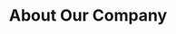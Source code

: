 ---
bg_image: images/featue-bg.jpg
description: this is meta description
draft: false
title: About Our Company
---